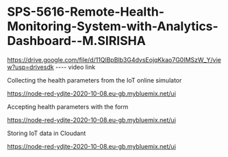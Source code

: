 # SPS-5616-Remote-Health-Monitoring-System-with-Analytics-Dashboard--M.SIRISHA

https://drive.google.com/file/d/11QlBpBlb3G4dvsEojqKkao7G0IMSzW_Y/view?usp=drivesdk  ---- video link

Collecting the health parameters from the IoT online simulator

https://node-red-ydjte-2020-10-08.eu-gb.mybluemix.net/ui

Accepting health parameters with the form

https://node-red-ydjte-2020-10-08.eu-gb.mybluemix.net/ui

Storing IoT data in Cloudant

https://node-red-ydjte-2020-10-08.eu-gb.mybluemix.net/ui

